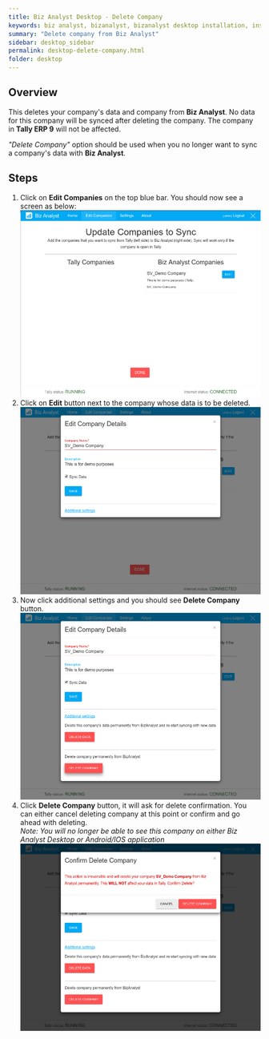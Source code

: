 ```yaml
---
title: Biz Analyst Desktop - Delete Company
keywords: biz analyst, bizanalyst, bizanalyst desktop installation, install, bizanalyst installation
summary: "Delete company from Biz Analyst"
sidebar: desktop_sidebar
permalink: desktop-delete-company.html
folder: desktop
---
```


## Overview

This deletes your company's data and company from **Biz Analyst**. No data for this company will be synced after deleting the company. The company in **Tally ERP 9** will not be affected.

*&quot;Delete Company&quot;* option should be used when you no longer want to sync a company's data with **Biz Analyst**.

## Steps

1. Click on **Edit Companies** on the top blue bar. You should now see a screen as below:  
![Edit companies](images/desktop/6_added_company_screen.png "Edit companies")
2. Click on **Edit** button next to the company whose data is to be deleted.  
![Edit company](images/desktop/edit_company.png "Edit company")
3. Now click additional settings and you should see **Delete Company** button.
![Additional settings](images/desktop/additional_settings.png "Additional settings")
4. Click **Delete Company** button, it will ask for delete confirmation. You can either cancel deleting company at this point or confirm and go ahead with deleting.  
*Note: You will no longer be able to see this company on either Biz Analyst Desktop or Android/IOS application*
![Delete Company](images/desktop/confirm_delete_company.png "Delete Company")